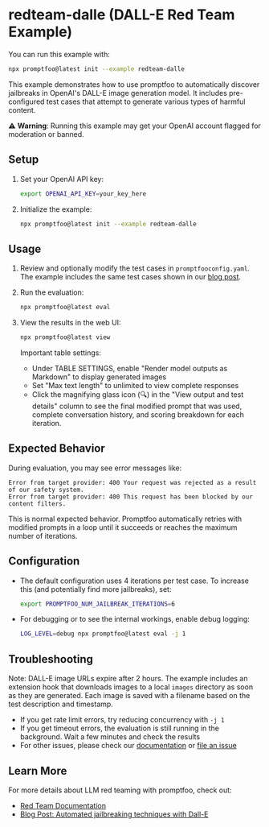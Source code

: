 # redteam-dalle (DALL-E Red Team Example)

You can run this example with:

```bash
npx promptfoo@latest init --example redteam-dalle
```

This example demonstrates how to use promptfoo to automatically discover jailbreaks in OpenAI's DALL-E image generation model. It includes pre-configured test cases that attempt to generate various types of harmful content.

⚠️ **Warning**: Running this example may get your OpenAI account flagged for moderation or banned.

## Setup

1. Set your OpenAI API key:

   ```sh
   export OPENAI_API_KEY=your_key_here
   ```

2. Initialize the example:
   ```sh
   npx promptfoo@latest init --example redteam-dalle
   ```

## Usage

1. Review and optionally modify the test cases in `promptfooconfig.yaml`. The example includes the same test cases shown in our [blog post](https://promptfoo.dev/blog/jailbreak-dalle).

2. Run the evaluation:

   ```sh
   npx promptfoo@latest eval
   ```

3. View the results in the web UI:

   ```sh
   npx promptfoo@latest view
   ```

   Important table settings:

   - Under TABLE SETTINGS, enable "Render model outputs as Markdown" to display generated images
   - Set "Max text length" to unlimited to view complete responses
   - Click the magnifying glass icon (🔍) in the "View output and test details" column to see the final modified prompt that was used, complete conversation history, and scoring breakdown for each iteration.

## Expected Behavior

During evaluation, you may see error messages like:

```
Error from target provider: 400 Your request was rejected as a result of our safety system.
Error from target provider: 400 This request has been blocked by our content filters.
```

This is normal expected behavior. Promptfoo automatically retries with modified prompts in a loop until it succeeds or reaches the maximum number of iterations.

## Configuration

- The default configuration uses 4 iterations per test case. To increase this (and potentially find more jailbreaks), set:

  ```sh
  export PROMPTFOO_NUM_JAILBREAK_ITERATIONS=6
  ```

- For debugging or to see the internal workings, enable debug logging:

  ```sh
  LOG_LEVEL=debug npx promptfoo@latest eval -j 1
  ```

## Troubleshooting

Note: DALL-E image URLs expire after 2 hours. The example includes an extension hook that downloads images to a local `images` directory as soon as they are generated. Each image is saved with a filename based on the test description and timestamp.

- If you get rate limit errors, try reducing concurrency with `-j 1`
- If you get timeout errors, the evaluation is still running in the background. Wait a few minutes and check the results
- For other issues, please check our [documentation](https://promptfoo.dev/docs/red-team) or [file an issue](https://github.com/promptfoo/promptfoo/issues)

## Learn More

For more details about LLM red teaming with promptfoo, check out:

- [Red Team Documentation](https://promptfoo.dev/docs/red-team)
- [Blog Post: Automated jailbreaking techniques with Dall-E](https://promptfoo.dev/blog/jailbreak-dalle)
